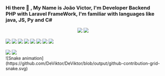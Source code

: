 ### Hi there 👋 , My Name is João Victor, I'm Developer Backend PHP with Laravel FrameWork, I'm familiar with languages like java, JS, Py and C#

<div align="center">
  <img style="height: 200px;" src="https://github-readme-stats.vercel.app/api?username=DeViktor&show_icons=true&theme=tokyonight">
  <img style="height: 200px;" src="https://github-readme-stats.vercel.app/api/top-langs/?username=DeViktor&theme=tokyonight">
</div>

<div><br>
  <img style="height: 50px;" src="https://cdn.jsdelivr.net/gh/devicons/devicon/icons/php/php-plain.svg">
  <img style="height: 50px;" src="https://cdn.jsdelivr.net/gh/devicons/devicon/icons/laravel/laravel-plain-wordmark.svg">
  <img style="height: 50px;" src="https://cdn.jsdelivr.net/gh/devicons/devicon/icons/python/python-plain-wordmark.svg">
  <img style="height: 50px;" src="https://cdn.jsdelivr.net/gh/devicons/devicon/icons/csharp/csharp-plain.svg">
  <img style="height: 50px;" src="https://cdn.jsdelivr.net/gh/devicons/devicon/icons/java/java-original-wordmark.svg">
  <img style="height: 50px;" src="https://cdn.jsdelivr.net/gh/devicons/devicon/icons/javascript/javascript-original.svg">
  <img style="height: 50px;" src="https://cdn.jsdelivr.net/gh/devicons/devicon/icons/mysql/mysql-original-wordmark.svg">
  <img style="height: 50px;" src="https://cdn.jsdelivr.net/gh/devicons/devicon/icons/windows8/windows8-original.svg">
</div>
<br>

<div>
  <a href=""><img src="https://img.shields.io/badge/LinkedIn-0077B5?style=for-the-badge&logo=linkedin&logoColor=white"><a/>
  <a href = "mailto:contato.4years@gmail.com"><img src="https://img.shields.io/badge/-Gmail-%23333?style=for-the-badge&logo=gmail&logoColor=white" target="_blank"></a>
    <br>
    ![Snake animation](https://github.com/DeViktor/DeViktor/blob/output/github-contribution-grid-snake.svg)
</div>
